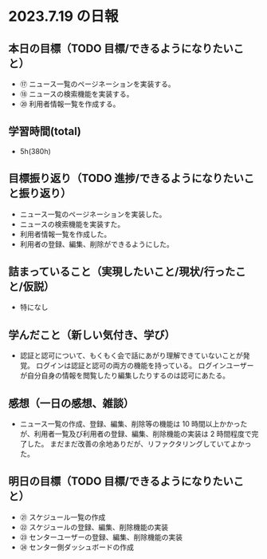 # 2023.7.19 の日報

## 本日の目標（TODO 目標/できるようになりたいこと）

- ⑰ ニュース一覧のページネーションを実装する。
- ⑱ ニュースの検索機能を実装する。
- ⑳ 利用者情報一覧を作成する。

## 学習時間(total)

- 5h(380h)

## 目標振り返り（TODO 進捗/できるようになりたいこと振り返り）

- ニュース一覧のページネーションを実装した。
- ニュースの検索機能を実装すた。
- 利用者情報一覧を作成した。
- 利用者の登録、編集、削除ができるようにした。

## 詰まっていること（実現したいこと/現状/行ったこと/仮説）

- 特になし

## 学んだこと（新しい気付き、学び）

- 認証と認可について、もくもく会で話にあがり理解できていないことが発覚。
  ログインは認証と認可の両方の機能を持っている。
  ログインユーザーが自分自身の情報を閲覧したり編集したりするのは認可にあたる。

## 感想（一日の感想、雑談）

- ニュース一覧の作成、登録、編集、削除等の機能は 10 時間以上かかったが、利用者一覧及び利用者の登録、編集、削除機能の実装は 2 時間程度で完了した。
  まだまだ改善の余地ありだが、リファクタリングしていてよかった。

## 明日の目標（TODO 目標/できるようになりたいこと）

- ㉑ スケジュール一覧の作成
- ㉒ スケジュールの登録、編集、削除機能の実装
- ㉓ センターユーザーの登録、編集、削除機能の実装
- ㉔ センター側ダッシュボードの作成
